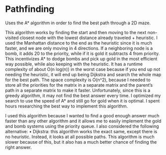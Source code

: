# Pathfinding
Uses the A* algorithm in order to find the best path through a 2D maze.

This algorithm works by finding the start and then moving to the next non-visited closest node with the lowest distance already traveled + heuristic. I used the Manhattan distance to the end as the heuristic since it is much faster, and we are only moving in 4 directions. If a neighboring node is a bomb, it adds 20 to the priority, while if it is gold it subtracts 4 from priority. This incentivizes A* to dodge bombs and pick up gold in the most efficient way possible, while also keeping with the heuristic. It has a runtime complexity of about O(n log(n)) in the worst case because if you end up not needing the heuristic, it will end up being Dijkstra and search the whole map for the best path. The space complexity is O(n^2), because I needed to store all the priorities for the matrix in a separate matrix and the parent’s path in a separate matrix to make it faster. Unfortunately, since this is a greedy algorithm, it may not find the best answer every time.  I optimized my search to use the speed of A* and still go for gold when it is optimal. I spent hours researching the best way to implement this algorithm.

I used this algorithm because I wanted to find a good enough answer much faster than any other algorithm and it allows me to easily implement the gold and bomb systems using the priority queue. I also considered the following alternative:
•	Dijkstra: this algorithm works the exact same, except there is no heuristic. Instead, it looks at all possible paths. This algorithm is much slower because of this, but it also has a much better chance of finding the right answer.
